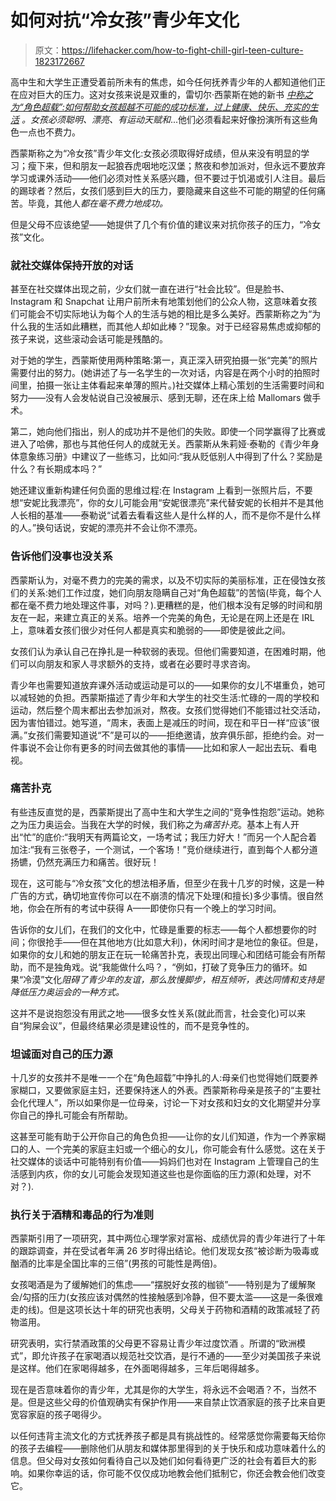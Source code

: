 # 如何对抗“冷女孩”青少年文化

> 原文：<https://lifehacker.com/how-to-fight-chill-girl-teen-culture-1823172667>

高中生和大学生正遭受着前所未有的焦虑，如今任何抚养青少年的人都知道他们正在应对巨大的压力。这对女孩来说是双重的，雷切尔·西蒙斯在她的新书 [*中称之为“角色超载”:如何帮助女孩超越不可能的成功标准，过上健康、快乐、充实的生活*](https://www.amazon.com/Enough-She-Impossible-Standards-Fulfilling/dp/0062438395?asc_campaign=InlineText&asc_refurl=https://lifehacker.com/how-to-fight-chill-girl-teen-culture-1823172667&asc_source=&tag=kinjalifehackerlink-20) *。*女孩必须聪明、漂亮、有运动天赋*和*...他们必须看起来好像扮演所有这些角色一点也不费力。



西蒙斯称之为“冷女孩”青少年文化:女孩必须取得好成绩，但从来没有明显的学习；瘦下来，但和朋友一起狼吞虎咽地吃汉堡；熬夜和参加派对，但永远不要放弃学习或课外活动——他们必须对性关系感兴趣，但不要过于饥渴或引人注目。最后的踢球者？然后，女孩们感到巨大的压力，要隐藏来自这些不可能的期望的任何痛苦。毕竟，其他人*都在毫不费力地成功。*

但是父母不应该绝望——她提供了几个有价值的建议来对抗你孩子的压力，“冷女孩”文化。

### 就社交媒体保持开放的对话

甚至在社交媒体出现之前，少女们就一直在进行“社会比较”。但是脸书、Instagram 和 Snapchat 让用户前所未有地策划他们的公众人物，这意味着女孩们可能会不切实际地认为每个人的生活与她的相比是多么美好。西蒙斯称之为“为什么我的生活如此糟糕，而其他人却如此棒？”现象。对于已经容易焦虑或抑郁的孩子来说，这些滚动会话可能是残酷的。

对于她的学生，西蒙斯使用两种策略:第一，真正深入研究拍摄一张“完美”的照片需要付出的努力。(她讲述了与一名学生的一次对话，内容是在两个小时的拍照时间里，拍摄一张让主体看起来单薄的照片。)社交媒体上精心策划的生活需要时间和努力——没有人会发帖说自己没被展示、感到无聊，还在床上给 Mallomars 做手术。

第二，她向他们指出，别人的成功并不是他们的失败。即使一个同学赢得了比赛或进入了哈佛，那也与其他任何人的成就无关。西蒙斯从朱莉娅·泰勒的《青少年身体意象练习册》中建议了一些练习，比如问:“我从贬低别人中得到了什么？奖励是什么？有长期成本吗？”

她还建议重新构建任何负面的思维过程:在 Instagram 上看到一张照片后，不要想“安妮比我漂亮”，你的女儿可能会用“安妮很漂亮”来代替安妮的长相并不是其他人长相的基准——泰勒说“试着去看看这些人是什么样的人，而不是你不是什么样的人。”换句话说，安妮的漂亮并不会让你不漂亮。

### 告诉他们没事也没关系

西蒙斯认为，对毫不费力的完美的需求，以及不切实际的美丽标准，正在侵蚀女孩们的关系:她们工作过度，她们向朋友隐瞒自己对“角色超载”的苦恼(毕竟，每个人都在毫不费力地处理这件事，对吗？).更糟糕的是，他们根本没有足够的时间和朋友在一起，来建立真正的关系。培养一个完美的角色，无论是在网上还是在 IRL 上，意味着女孩们很少对任何人都是真实和脆弱的——即使是彼此之间。

女孩们认为承认自己在挣扎是一种软弱的表现。但他们需要知道，在困难时期，他们可以向朋友和家人寻求额外的支持，或者在必要时寻求咨询。

青少年也需要知道放弃课外活动或运动是可以的——如果你的女儿不堪重负，她可以减轻她的负担。西蒙斯描述了青少年和大学生的社交生活:忙碌的一周的学校和运动，然后整个周末都出去参加派对，熬夜。女孩们觉得她们不能错过社交活动，因为害怕错过。她写道，“周末，表面上是减压的时间，现在和平日一样“应该”很满。”女孩们需要知道说“不”是可以的——拒绝邀请，放弃俱乐部，拒绝约会。对一件事说不会让你有更多的时间去做其他的事情——比如和家人一起出去玩、看电视。

### 痛苦扑克

有些违反直觉的是，西蒙斯提出了高中生和大学生之间的“竞争性抱怨”运动。她称之为压力奥运会。当我在大学的时候，我们称之为*痛苦扑克*。基本上有人开出“忙”的底价:“我明天有两篇论文，一场考试；我压力好大！”而另一个人配合着加注:“我有三张卷子，一个测试，一个客场！”竞价继续进行，直到每个人都分道扬镳，仍然充满压力和痛苦。很好玩！

现在，这可能与“冷女孩”文化的想法相矛盾，但至少在我十几岁的时候，这是一种广告的方式，确切地宣传你可以在不崩溃的情况下处理(和擅长)多少事情。很自然地，你会在所有的考试中获得 A——即使你只有一个晚上的学习时间。

告诉你的女儿们，在我们的文化中，忙碌是重要的标志——每个人都想要你的时间；你很抢手——但在其他地方(比如意大利)，休闲时间才是地位的象征。但是，如果你的女儿和她的朋友正在玩一轮痛苦扑克，表现出同理心和团结可能会有所帮助，而不是独角戏。说“我能做什么吗？，“例如，打破了竞争压力的循环。如果“冷漠”文化*阻碍了青少年的友谊，那么放慢脚步，相互倾听，表达同情和支持是降低压力奥运会的一种方式。*

这并不是说抱怨没有用武之地——很多女性关系(就此而言，社会变化)可以来自“狗屎会议”，但最终结果必须是建设性的，而不是竞争性的。

### 坦诚面对自己的压力源

十几岁的女孩并不是唯一一个在“角色超载”中挣扎的人:母亲们也觉得她们既要养家糊口，又要做家庭主妇，还要保持迷人的外表。西蒙斯称母亲是孩子的“主要社会化代理人”，所以如果你是一位母亲，讨论一下对女孩和妇女的文化期望并分享你自己的挣扎可能会有所帮助。

这甚至可能有助于公开你自己的角色负担——让你的女儿们知道，作为一个养家糊口的人、一个完美的家庭主妇或一个细心的女儿，你可能会有什么感觉。这在关于社交媒体的谈话中可能特别有价值——妈妈们也对在 Instagram 上管理自己的生活感到内疚，你的女儿可能会发现知道这些也是你面临的压力源(和处理，对不对？).

### 执行关于酒精和毒品的行为准则

西蒙斯引用了一项研究，其中两位心理学家对富裕、成绩优异的青少年进行了十年的跟踪调查，并在受试者年满 26 岁时得出结论。他们发现女孩“被诊断为吸毒或酗酒的比率是全国比率的三倍”(男孩的可能性是两倍)。

女孩喝酒是为了缓解她们的焦虑——“摆脱好女孩的枷锁”——特别是为了缓解聚会/勾搭的压力(女孩应该对偶然的性接触感到冷静，但不要太滥——这是一条很难走的线)。但是这项长达十年的研究也表明，父母关于药物和酒精的政策减轻了药物滥用。

研究表明，实行禁酒政策的父母更不容易让青少年过度饮酒 。所谓的“欧洲模式”，即允许孩子在家喝酒以规范社交饮酒，是行不通的——至少对美国孩子来说是这样。他们在家喝得越多，在外面喝得越多，三年后喝得越多。

现在是否意味着你的青少年，尤其是你的大学生，将永远不会喝酒？不，当然不是。但是这些父母的价值观确实有保护作用——来自禁止饮酒家庭的孩子比来自更宽容家庭的孩子喝得少。

以任何违背主流文化的方式抚养孩子都是具有挑战性的。经常感觉你需要每天给你的孩子去编程——删除他们从朋友和媒体那里得到的关于快乐和成功意味着什么的信息。但父母对女孩如何看待自己以及她们如何看待更广泛的社会有着巨大的影响。如果你幸运的话，你可能不仅仅成功地教会他们抵制它，你还会教会他们改变它。